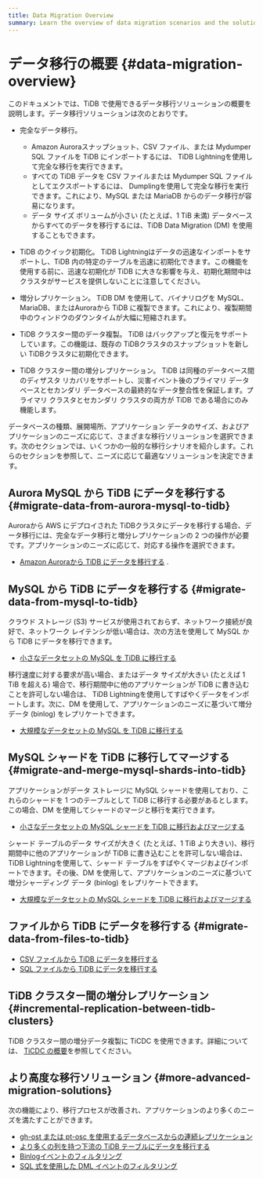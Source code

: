 ```yaml
---
title: Data Migration Overview
summary: Learn the overview of data migration scenarios and the solutions.
---
```


# データ移行の概要 {#data-migration-overview}

このドキュメントでは、TiDB で使用できるデータ移行ソリューションの概要を説明します。データ移行ソリューションは次のとおりです。

-   完全なデータ移行。
    -   Amazon Auroraスナップショット、CSV ファイル、または Mydumper SQL ファイルを TiDB にインポートするには、 TiDB Lightningを使用して完全な移行を実行できます。
    -   すべての TiDB データを CSV ファイルまたは Mydumper SQL ファイルとしてエクスポートするには、 Dumplingを使用して完全な移行を実行できます。これにより、MySQL または MariaDB からのデータ移行が容易になります。
    -   データ サイズ ボリュームが小さい (たとえば、1 TiB 未満) データベースからすべてのデータを移行するには、TiDB Data Migration (DM) を使用することもできます。

-   TiDB のクイック初期化。 TiDB Lightningはデータの迅速なインポートをサポートし、TiDB 内の特定のテーブルを迅速に初期化できます。この機能を使用する前に、迅速な初期化が TiDB に大きな影響を与え、初期化期間中はクラスタがサービスを提供しないことに注意してください。

-   増分レプリケーション。 TiDB DM を使用して、バイナリログを MySQL、MariaDB、またはAuroraから TiDB に複製できます。これにより、複製期間中のウィンドウのダウンタイムが大幅に短縮されます。

-   TiDB クラスター間のデータ複製。 TiDB はバックアップと復元をサポートしています。この機能は、既存の TiDBクラスタのスナップショットを新しい TiDBクラスタに初期化できます。

-   TiDB クラスター間の増分レプリケーション。 TiDB は同種のデータベース間のディザスタ リカバリをサポートし、災害イベント後のプライマリ データベースとセカンダリ データベースの最終的なデータ整合性を保証します。プライマリ クラスタとセカンダリ クラスタの両方が TiDB である場合にのみ機能します。

データベースの種類、展開場所、アプリケーション データのサイズ、およびアプリケーションのニーズに応じて、さまざまな移行ソリューションを選択できます。次のセクションでは、いくつかの一般的な移行シナリオを紹介します。これらのセクションを参照して、ニーズに応じて最適なソリューションを決定できます。

## Aurora MySQL から TiDB にデータを移行する {#migrate-data-from-aurora-mysql-to-tidb}

Auroraから AWS にデプロイされた TiDBクラスタにデータを移行する場合、データ移行には、完全なデータ移行と増分レプリケーションの 2 つの操作が必要です。アプリケーションのニーズに応じて、対応する操作を選択できます。

-   [Amazon Auroraから TiDB にデータを移行する](/migrate-aurora-to-tidb.md) .

## MySQL から TiDB にデータを移行する {#migrate-data-from-mysql-to-tidb}

クラウド ストレージ (S3) サービスが使用されておらず、ネットワーク接続が良好で、ネットワーク レイテンシが低い場合は、次の方法を使用して MySQL から TiDB にデータを移行できます。

-   [小さなデータセットの MySQL を TiDB に移行する](/migrate-small-mysql-to-tidb.md)

移行速度に対する要求が高い場合、またはデータ サイズが大きい (たとえば 1 TiB を超える) 場合で、移行期間中に他のアプリケーションが TiDB に書き込むことを許可しない場合は、 TiDB Lightningを使用してすばやくデータをインポートします。次に、DM を使用して、アプリケーションのニーズに基づいて増分データ (binlog) をレプリケートできます。

-   [大規模なデータセットの MySQL を TiDB に移行する](/migrate-large-mysql-to-tidb.md)

## MySQL シャードを TiDB に移行してマージする {#migrate-and-merge-mysql-shards-into-tidb}

アプリケーションがデータ ストレージに MySQL シャードを使用しており、これらのシャードを 1 つのテーブルとして TiDB に移行する必要があるとします。この場合、DM を使用してシャードのマージと移行を実行できます。

-   [小さなデータセットの MySQL シャードを TiDB に移行およびマージする](/migrate-small-mysql-shards-to-tidb.md)

シャード テーブルのデータ サイズが大きく (たとえば、1 TiB より大きい)、移行期間中に他のアプリケーションが TiDB に書き込むことを許可しない場合は、 TiDB Lightningを使用して、シャード テーブルをすばやくマージおよびインポートできます。その後、DM を使用して、アプリケーションのニーズに基づいて増分シャーディング データ (binlog) をレプリケートできます。

-   [大規模なデータセットの MySQL シャードを TiDB に移行およびマージする](/migrate-large-mysql-shards-to-tidb.md)

## ファイルから TiDB にデータを移行する {#migrate-data-from-files-to-tidb}

-   [CSV ファイルから TiDB にデータを移行する](/migrate-from-csv-files-to-tidb.md)
-   [SQL ファイルから TiDB にデータを移行する](/migrate-from-sql-files-to-tidb.md)

## TiDB クラスター間の増分レプリケーション {#incremental-replication-between-tidb-clusters}

TiDB クラスター間の増分データ複製に TiCDC を使用できます。詳細については、 [TiCDC の概要](/ticdc/ticdc-overview.md)を参照してください。

## より高度な移行ソリューション {#more-advanced-migration-solutions}

次の機能により、移行プロセスが改善され、アプリケーションのより多くのニーズを満たすことができます。

-   [gh-ost または pt-osc を使用するデータベースからの連続レプリケーション](/migrate-with-pt-ghost.md)
-   [より多くの列を持つ下流の TiDB テーブルにデータを移行する](/migrate-with-more-columns-downstream.md)
-   [Binlogイベントのフィルタリング](/filter-binlog-event.md)
-   [SQL 式を使用した DML イベントのフィルタリング](/filter-dml-event.md)
